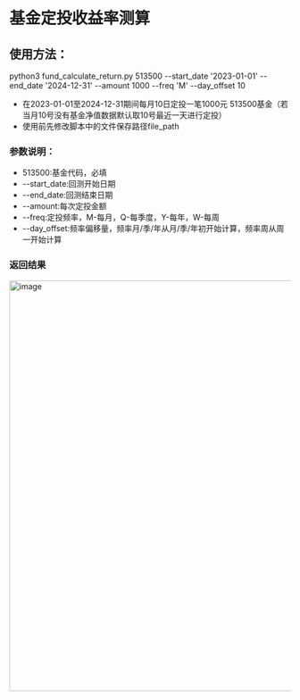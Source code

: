 # 基金定投收益率测算
## 使用方法：
  python3 fund_calculate_return.py 513500 --start_date '2023-01-01' --end_date '2024-12-31' --amount 1000 --freq 'M' --day_offset 10
  - 在2023-01-01至2024-12-31期间每月10日定投一笔1000元 513500基金（若当月10号没有基金净值数据默认取10号最近一天进行定投）
  - 使用前先修改脚本中的文件保存路径file_path
### 参数说明：
  - 513500:基金代码，必填
  - --start_date:回测开始日期
  - --end_date:回测结束日期
  - --amount:每次定投金额
  - --freq:定投频率，M-每月，Q-每季度，Y-每年，W-每周
  - --day_offset:频率偏移量，频率月/季/年从月/季/年初开始计算，频率周从周一开始计算

### 返回结果
<img width="736" alt="image" src="https://github.com/user-attachments/assets/3931fde9-adfb-4f53-b9c7-9bcdbc18d9ac" />

  
